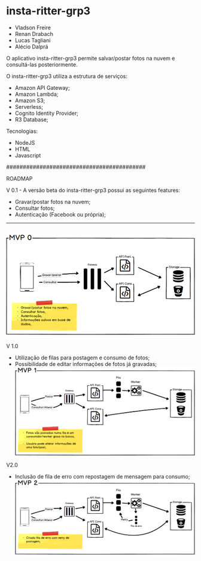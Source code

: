 # insta-ritter-grp3

- Vladson Freire
- Renan Drabach
- Lucas Tagliani
- Alécio Dalprá


O aplicativo insta-ritter-grp3 permite salvar/postar fotos na nuvem e consultá-las posteriormente.

O insta-ritter-grp3 utiliza a estrutura de serviços:
- Amazon API Gateway;
- Amazon Lambda;
- Amazon S3;
- Serverless;
- Cognito Identity Provider;
- R3 Database;

Tecnologias:
- NodeJS
- HTML
- Javascript

##########################################

ROADMAP

V 0.1 - A versão beta do insta-ritter-grp3 possui as seguintes features:
- Gravar/postar fotos na nuvem;
- Consultar fotos;
- Autenticação (Facebook ou própria);
---------------------------------
![Alt text](https://github.com/lucastagliani/insta-ritter-grp3/blob/master/doc/MVP0.png)
---------------------------------

V 1.0
- Utilização de filas para postagem e consumo de fotos;
- Possibilidade de editar informações de fotos já gravadas;
![Alt text](https://github.com/lucastagliani/insta-ritter-grp3/blob/master/doc/MVP1.png)

V2.0
- Inclusão de fila de erro com repostagem de mensagem para consumo;
![Alt text](https://github.com/lucastagliani/insta-ritter-grp3/blob/master/doc/MVP2.png)
